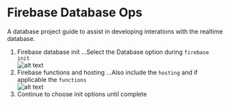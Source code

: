 <h1>Firebase Database Ops</h1>
A database project guide to assist in developing interations with the realtime database.

1. Firebase database init
...Select the Database option during `firebase init`<br>
![alt text](https://github.com/onrul/firebase-collab/raw/master/database/images/Firebase_DB_init.PNG "database init")
2. Firebase functions and hosting
...Also include the `hosting` and if applicable the `functions`<br>
![alt text](https://github.com/onrul/firebase-collab/raw/master/database/images/Firebase_db_functions_hosting.PNG "hosting /functions")
3. Continue to choose init options until complete
